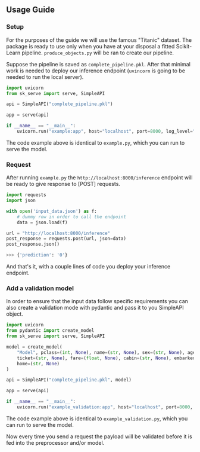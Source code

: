 ## Usage Guide

### Setup

For the purposes of the guide we will use the famous "Titanic" dataset. The package is ready to use only when you have at your disposal a fitted Scikit-Learn pipeline. `produce_objects.py` will be ran to create our pipeline.

Suppose the pipeline is saved as `complete_pipeline.pkl`. After that minimal work is needed to deploy our inference endpoint (`uvincorn` is going to be needed to run the local server).

```python
import uvicorn
from sk_serve import serve, SimpleAPI

api = SimpleAPI("complete_pipeline.pkl")

app = serve(api)

if __name__ == "__main__":
    uvicorn.run("example:app", host="localhost", port=8000, log_level="debug", reload=True)
```

The code example above is identical to `example.py`, which you can run to serve the model.

### Request

After running `example.py` the `http://localhost:8000/inference` endpoint will be ready to give response to [POST] requests.

```python
import requests
import json

with open('input_data.json') as f:
    # dummy row in order to call the endpoint
    data = json.load(f)

url = "http://localhost:8000/inference"
post_response = requests.post(url, json=data)
post_response.json()

>>> {'prediction': '0'}
```

And that's it, with a couple lines of code you deploy your inference endpoint.

### Add a validation model

In order to ensure that the input data follow specific requirements you can also create a validation mode with pydantic and pass it to you SimpleAPI object.

```python
import uvicorn
from pydantic import create_model
from sk_serve import serve, SimpleAPI

model = create_model(
    "Model", pclass=(int, None), name=(str, None), sex=(str, None), age=(float, None), sibsp=(int, None), parch=(int, None),
    ticket=(str, None), fare=(float, None), cabin=(str, None), embarked=(str, None), boat=(int, None), body=(float, None),
    home=(str, None)
)

api = SimpleAPI("complete_pipeline.pkl", model)

app = serve(api)

if __name__ == "__main__":
    uvicorn.run("example_validation:app", host="localhost", port=8000, log_level="debug", reload=True)
```

The code example above is identical to `example_validation.py`, which you can run to serve the model.

Now every time you send a request the payload will be validated before it is fed into the preprocessor and/or model.
